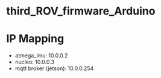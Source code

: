 # third_ROV_firmware_Arduino

# IP Mapping

* atmega_imu: 10.0.0.2
* nucleo: 10.0.0.3
* mqtt broker (jetson): 10.0.0.254

